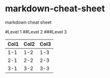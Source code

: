 # markdown-cheat-sheet
markdown cheat sheet

#Level 1
##Level 2
###Level 3


Col1 | Col2 | Col3
-|-|-
1-1|1-2|1-3
2-1|2-2|2-3
3-1|3-2|3-3
